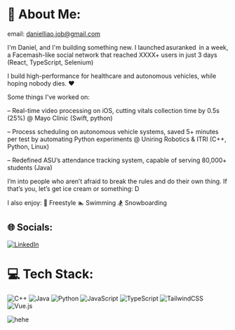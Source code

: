 # 💫 About Me:
email: danielliao.job@gmail.com

I'm Daniel, and I'm building something new. I launched asuranked  in a week, a Facemash-like social network that reached XXXX+ users in just 3 days (React, TypeScript, Selenium)

I build high-performance for healthcare and autonomous vehicles, while hoping nobody dies. ❤️

Some things I've worked on:

– Real-time video processing on iOS, cutting vitals collection time by 0.5s (25\%) @ Mayo Clinic (Swift, python)

– Process scheduling on autonomous vehicle systems, saved 5+ minutes per test by automating Python experiments @ Uniring Robotics & ITRI (C++, Python, Linux)

– Redefined ASU’s attendance tracking system, capable of serving 80,000+ students (Java)

I’m into people who aren’t afraid to break the rules and do their own thing. If that’s you, let’s get ice cream or something: D

I also enjoy: 💃 Freestyle 🏊 Swimming 🏂 Snowboarding


## 🌐 Socials:
[![LinkedIn](https://img.shields.io/badge/LinkedIn-%230077B5.svg?logo=linkedin&logoColor=white)](https://linkedin.com/in/catttt) 

# 💻 Tech Stack:
![C++](https://img.shields.io/badge/c++-%2300599C.svg?style=for-the-badge&logo=c%2B%2B&logoColor=white) ![Java](https://img.shields.io/badge/java-%23ED8B00.svg?style=for-the-badge&logo=openjdk&logoColor=white) ![Python](https://img.shields.io/badge/python-3670A0?style=for-the-badge&logo=python&logoColor=ffdd54) ![JavaScript](https://img.shields.io/badge/javascript-%23323330.svg?style=for-the-badge&logo=javascript&logoColor=%23F7DF1E) ![TypeScript](https://img.shields.io/badge/typescript-%23007ACC.svg?style=for-the-badge&logo=typescript&logoColor=white) ![TailwindCSS](https://img.shields.io/badge/tailwindcss-%2338B2AC.svg?style=for-the-badge&logo=tailwind-css&logoColor=white) ![Vue.js](https://img.shields.io/badge/vue.js-%2335495e.svg?style=for-the-badge&logo=vuedotjs&logoColor=%234FC08D)

![hehe](https://spotify-recently-played-readme.vercel.app/api?user=31htguymejohw3kgta3jk2egubkq)
